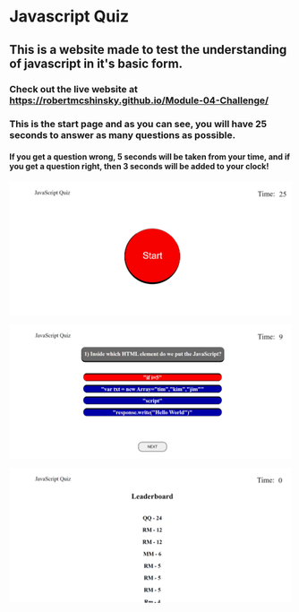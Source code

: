 # Javascript Quiz

## This is a website made to test the understanding of javascript in it's basic form.

### Check out the live website at https://robertmcshinsky.github.io/Module-04-Challenge/

### This is the start page and as you can see, you will have 25 seconds to answer as many questions as possible.

#### If you get a question wrong, 5 seconds will be taken from your time, and if you get a question right, then 3 seconds will be added to your clock!

![start page](\assets\images\JS-quiz-start.png)

![question page](\assets\images\JS-quiz-question.png)

![leaderboard](assets\images\JS-quiz-leaderboard.png)
